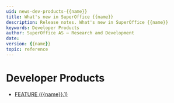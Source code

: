 ```yaml
---
uid: news-dev-products-{{name}}
title: What's new in SuperOffice {{name}}
description: Release notes. What's new in SuperOffice {{name}}
keywords: Developer Products
author: SuperOffice AS – Research and Development
date: 
version: {{name}}
topic: reference
---
```


# Developer Products

* [FEATURE ({{name}}.1)][1]

<!-- Referenced links-->
[1]: {{name}}.1-update.md
